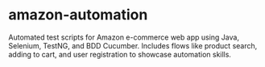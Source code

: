 # amazon-automation
Automated test scripts for Amazon e-commerce web app using Java, Selenium, TestNG, and BDD Cucumber. Includes flows like product search, adding to cart, and user registration to showcase automation skills.
